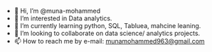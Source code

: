 - 👋 Hi, I’m @muna-mohammed
- 👀 I’m interested in Data analytics. 
- 🌱 I’m currently learning python, SQL, Tabluea, mahcine leaning. 
- 💞️ I’m looking to collaborate on data science/ analytics projects.
- 📫 How to reach me by e-mail: munamohammed963@gmail.com

<!---
muna-mohammed/muna-mohammed is a ✨ special ✨ repository because its `README.md` (this file) appears on your GitHub profile.
You can click the Preview link to take a look at your changes.
--->
